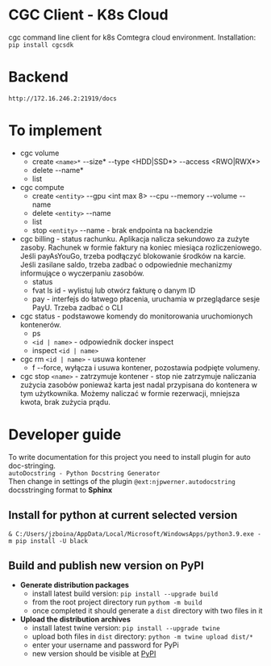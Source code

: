 # CGC Client - K8s Cloud

cgc command line client for k8s Comtegra cloud environment.
Installation: `pip install cgcsdk`

# Backend

`http://172.16.246.2:21919/docs`

# To implement

- cgc volume
  - create `<name>*` --size* <int GB> --type <HDD|SSD*> --access <RWO|RWX\*>
  - delete --name\*
  - list
- cgc compute
  - create `<entity>` --gpu <int max 8> --cpu <int cores> --memory <int GB> --volume <string name> --name <string name>
  - delete `<entity>` --name <string name>
  - list
  - stop `<entity>` --name <string name> - brak endpointa na backendzie
- cgc billing - status rachunku. Aplikacja nalicza sekundowo za zużyte zasoby. Rachunek w formie faktury na koniec miesiąca rozliczeniowego. Jeśli payAsYouGo, trzeba podłączyć blokowanie środków na karcie. Jeśli zasilane saldo, trzeba zadbać o odpowiednie mechanizmy informujące o wyczerpaniu zasobów.
  - status
  - fvat ls id - wylistuj lub otwórz fakturę o danym ID
  - pay - interfejs do łatwego płacenia, uruchamia w przeglądarce sesje PayU. Trzeba zadbać o CLI
- cgc status - podstawowe komendy do monitorowania uruchomionych kontenerów.
  - ps
  - `<id | name>` - odpowiednik docker inspect
  - inspect `<id | name>`
- cgc rm `<id | name>` - usuwa kontener
  - f --force, wyłącza i usuwa kontener, pozostawia podpięte volumeny.
- cgc stop `<name>` - zatrzymuje kontener - stop nie zatrzymuje naliczania zużycia zasobów ponieważ karta jest nadal przypisana do kontenera w tym użytkownika. Możemy naliczać w formie rezerwacji, mniejsza kwota, brak zużycia prądu.

# Developer guide

To write documentation for this project you need to install plugin for auto doc-stringing.  
`autoDocstring - Python Docstring Generator`  
Then change in settings of the plugin `@ext:njpwerner.autodocstring` docsstringing format to **Sphinx**

## Install for python at current selected version

`& C:/Users/jzboina/AppData/Local/Microsoft/WindowsApps/python3.9.exe -m pip install -U black`

## Build and publish new version on PyPI
- **Generate distribution packages**
  - install latest build version: `pip install --upgrade build`
  - from the root project directory run `pythom -m build`
  - once completed it should generate a `dist` directory with two files in it
- **Upload the distribution archives**
  - install latest twine version: `pip install --upgrade twine`
  - upload both files in `dist` directory: `python -m twine upload dist/*`
  - enter your username and password for PyPi
  - new version should be visible at [PyPI](https://pypi.org/project/cgcsdk/)